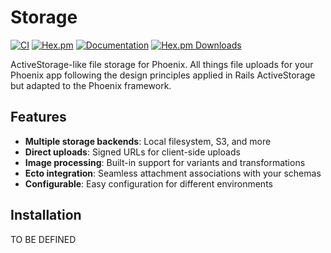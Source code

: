 # Storage

[![CI](https://github.com/phoenix-contrib/storage/workflows/CI/badge.svg)](https://github.com/phoenix-contrib/storage/actions/workflows/ci.yml)
[![Hex.pm](https://img.shields.io/hexpm/v/phoenix_contrib_storage.svg)](https://hex.pm/packages/phoenix_contrib_storage)
[![Documentation](https://img.shields.io/badge/documentation-gray)](https://hexdocs.pm/phoenix_contrib_storage/)
[![Hex.pm Downloads](https://img.shields.io/hexpm/dt/phoenix_contrib_storage.svg)](https://hex.pm/packages/phoenix_contrib_storage)

ActiveStorage-like file storage for Phoenix. All things file uploads for your Phoenix app following the design principles applied in Rails ActiveStorage but adapted to the Phoenix framework.

## Features

- **Multiple storage backends**: Local filesystem, S3, and more
- **Direct uploads**: Signed URLs for client-side uploads
- **Image processing**: Built-in support for variants and transformations
- **Ecto integration**: Seamless attachment associations with your schemas
- **Configurable**: Easy configuration for different environments

## Installation
TO BE DEFINED
